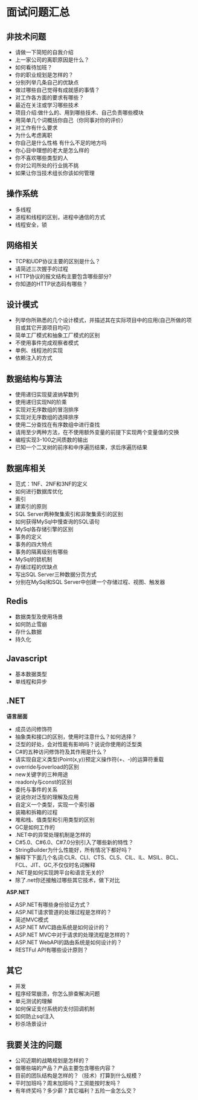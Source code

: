 # 面试问题汇总

## 非技术问题
- 请做一下简短的自我介绍
- 上一家公司的离职原因是什么？
- 如何看待加班？
- 你的职业规划是怎样的？
- 分别列举几条自己的优缺点
- 做过哪些自己觉得有成就感的事情？
- 对工作各方面的要求有哪些？
- 最近在关注或学习哪些技术
- 项目介绍:做什么的、用到哪些技术、自己负责哪些模块
- 用简单几个词概括你自己（你同事对你的评价）
- 对工作有什么要求
- 为什么考虑离职
- 你自己是什么性格 有什么不足的地方吗
- 你心目中理想的老大是怎么样的
- 你不喜欢哪些类型的人
- 你对公司所处的行业挑不挑
- 如果让你当技术组长你该如何管理

## 操作系统
- 多线程
- 进程和线程的区别，进程中通信的方式
- 线程安全，锁

## 网络相关
- TCP和UDP协议主要的区别是什么？
- 请简述三次握手的过程
- HTTP协议的报文结构主要包含哪些部分?
- 你知道的HTTP状态码有哪些？

## 设计模式
- 列举你所熟悉的几个设计模式，并描述其在实际项目中的应用(自己所做的项目或其它开源项目均可)
- 简单工厂模式和抽象工厂模式的区别
- 不使用事件完成观察者模式
- 单例、线程池的实现
- 依赖注入的方式

## 数据结构与算法
- 使用递归实现斐波纳挈数列
- 使用递归实现N的阶乘
- 实现对无序数组的冒泡排序
- 实现对无序数组的选择排序
- 使用二分查找在有序数组中进行查找
- 请用至少两种方法，在不使用额外变量的前提下实现两个变量值的交换
- 编程实现3-100之间质数的输出
- 已知一个二叉树的前序和中序遍历结果，求后序遍历结果

## 数据库相关
- 范式：1NF、2NF和3NF的定义
- 如何进行数据库优化
- 索引
- 建索引的原则
- SQL Server两种聚集索引和非聚集索引的区别
- 如何获得MySql中慢查询的SQL语句
- MySql各存储引擎的区别
- 事务的定义
- 事务的四大特点
- 事务的隔离级别有哪些
- MySql的锁机制
- 存储过程的优缺点
- 写出SQL Server三种数据分页方式
- 分别在MySql和SQL Server中创建一个存储过程、视图、触发器

## Redis
- 数据类型及使用场景
- 如何防止雪崩
- 存什么数据
- 持久化

## Javascript
- 基本数据类型
- 单线程和异步

## .NET

**语言层面**
- 成员访问修饰符
- 抽象类和接口的区别，使用时注意什么？如何选择？
- 泛型的好处，会对性能有影响吗？说说你使用的泛型类
- C#的五种访问修饰符及其作用是什么？
- 请实现自定义类型(Point(x,y))预定义操作符(+、-)的运算符重载
- override与overload的区别
- new关键字的三种用途
- readonly与const的区别
- 委托与事件的关系
- 说说你对泛型的理解及应用
- 自定义一个类型，实现一个索引器
- 装箱和拆箱的过程
- 堆和栈、值类型和引用类型的区别
- GC是如何工作的
- .NET中的异常处理机制是怎样的
- C#5.0、C#6.0、C#7.0分别引入了哪些新的特性？
- StringBuilder为什么性能好，所有情况下都好吗？
- 解释下下面几个名词:CLR、CLI、CTS、CLS、CIL、IL、MSIL、BCL、FCL、JIT、GC,不仅仅时名词解释
- .NET是如何实现跨平台和语言无关的?
- 除了.net你还接触过哪些其它技术，做下对比

**ASP.NET**
- ASP.NET有哪些身份验证方式？
- ASP.NET请求管道的处理过程是怎样的？
- 简述MVC模式
- ASP.NET MVC路由系统是如何设计的？
- ASP.NET MVC中对于请求的处理流程是怎样的？
- ASP.NET WebAPI的路由系统是如何设计的？
- RESTFul API有哪些设计原则？

## 其它
- 并发
- 程序经常崩溃，你怎么排查解决问题
- 单元测试的理解
- 如何保证支付系统的支付回调机制
- 如何防止sql注入
- 秒杀场景设计

## 我要关注的问题
- 公司近期的战略规划是怎样的？
- 做哪些端的产品？产品主要包含哪些内容？
- 目前的团队结构是怎样的？（技术）打算到什么规模？
- 平时加班吗？周末加班吗？工资能按时发吗？
- 有年终奖吗？多少薪？其它福利？五险一金怎么交？